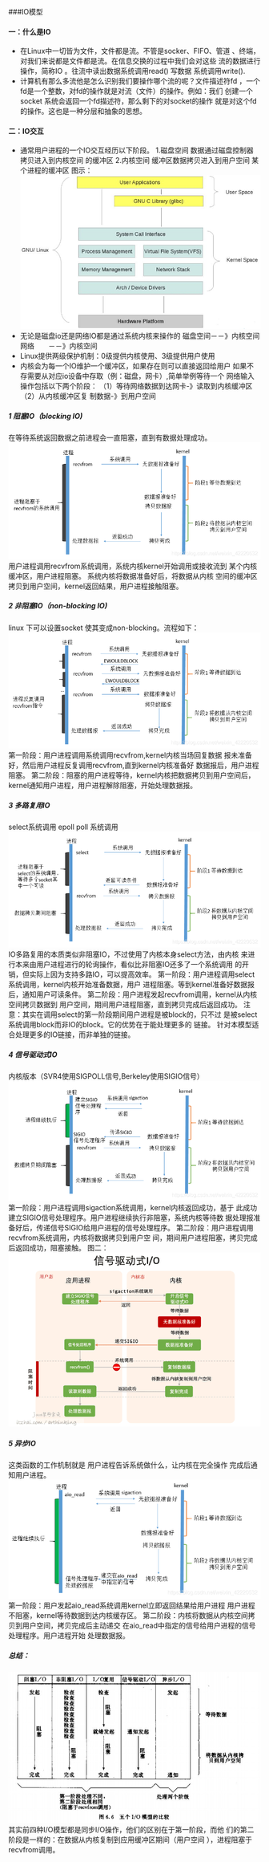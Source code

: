###IO模型
#### 一：什么是IO
- 在Linux中一切皆为文件，文件都是流。不管是socker、FIFO、管道
、终端，对我们来说都是文件都是流。在信息交换的过程中我们会对这些
流的数据进行操作，简称IO 。往流中读出数据系统调用read() 写数据
系统调用write().
- 计算机有那么多流他是怎么识别我们要操作哪个流的呢？文件描述符fd
，一个fd是一个整数，对fd的操作就是对流（文件）的操作。例如：我们
创建一个socket 系统会返回一个fd描述符，那么剩下的对socket的操作
就是对这个fd的操作。这也是一种分层和抽象的思想。
#### 二：IO交互
- 通常用户进程的一个IO交互经历以下阶段。
1.磁盘空间 数据通过磁盘控制器 拷贝进入到内核空间 的缓冲区
2.内核空间 缓冲区数据拷贝进入到用户空间 某个进程的缓冲区
图示：![avatar](io.png)
- 无论是磁盘io还是网络IO都是通过系统内核来操作的
磁盘空间－－》内核空间
网络　　－－》内核空间
- Linux提供两级保护机制：0级提供内核使用、3级提供用户使用
- 内核会为每一个IO维护一个缓冲区，如果存在则可以直接返回给用户
如果不存需要从对应io设备中存取（例：磁盘，网卡）,简单举例等待一个
网络输入操作包括以下两个阶段：
（1）等待网络数据到达网卡-》读取到内核缓冲区（2）从内核缓冲区复
制数据-》到用户空间
##### 1 阻塞IO（blocking IO)
在等待系统返回数据之前进程会一直阻塞，直到有数据处理成功。
![avatar](io01.png)
用户进程调用recvfrom系统调用，系统内核kernel开始调用或接收流到
某个内核缓冲区，用户进程阻塞。 系统内核将数据准备好后，将数据从内核
空间的缓冲区拷贝到用户空间，kernel返回结果，用户进程接触阻塞。
##### 2 非阻塞IO（non-blocking IO)
linux 下可以设置socket 使其变成non-blocking。流程如下：
![avatar](io02.png)
第一阶段：用户进程调用系统调用recvfrom,kernel内核当场回复数据
报未准备好，然后用户进程反复调用recvfrom,直到kernel内核准备好
数据报后，用户进程阻塞。
第二阶段：阻塞的用户进程等待，kernel内核把数据拷贝到用户空间后，
kernel通知用户进程，用户进程解除阻塞，开始处理数据报。
##### 3 多路复用IO
select系统调用 epoll poll 系统调用
![avatar](io03.png)
IO多路复用的本质类似非阻塞IO，不过使用了内核本身select方法，由内核
来进行本来由用户进程进行的轮询操作，看似比非阻塞IO还多了一个系统调用
的开销，但实际上因为支持多路IO，可以提高效率。
第一阶段：用户进程调用select系统调用，kernel内核开始准备数据，用户
进程阻塞。等到kernel准备好数据报后，通知用户可读条件。
第二阶段：用户进程发起recvfrom调用，kernel从内核空间拷贝数据到
用户空间，期间用户进程阻塞，直到拷贝完成后返回成功。
注意：其实在调用select的第一阶段期间用户进程是被block的，只不过
是被select系统调用block而非IO的block。它的优势在于能处理更多的
链接。
针对本模型适合处理更多的IO链接，而非单独的链接。
##### 4 信号驱动式IO
内核版本（SVR4使用SIGPOLL信号,Berkeley使用SIGIO信号）
![avatar](io04.png)
第一阶段：用户进程调用sigaction系统调用，kernel内核返回成功，基于
此成功建立SIGIO信号处理程序。用户进程继续执行非阻塞，系统内核等待数
据处理报准备好后，传递信号SIGIO给用户进程的信号处理程序。
第二阶段：用户进程调用recvfrom系统调用，内核将数据拷贝到用户空
间，期间用户进程阻塞，拷贝完成后返回成功，阻塞接触。
图二：
![avatar](io041.png)
##### 5 异步IO
这类函数的工作机制就是 用户进程告诉系统做什么，让内核在完全操作
完成后通知用户进程。
![avatar](io05.png)
第一阶段：用户发起aio_read系统调用kernel立即返回结果给用户进程
用户进程不阻塞，kernel等待数据到达内核缓存区。
第二阶段：内核将数据从内核空间拷贝到用户空间，拷贝完成后主动递交
在aio_read中指定的信号给用户进程的信号处理程序。用户进程开始
处理数据报。
##### 总结：
![avatar](io06.png)
其实前四种I/O模型都是同步I/O操作，他们的区别在于第一阶段，而他
们的第二阶段是一样的：在数据从内核复制到应用缓冲区期间（用户空间
），进程阻塞于recvfrom调用。
